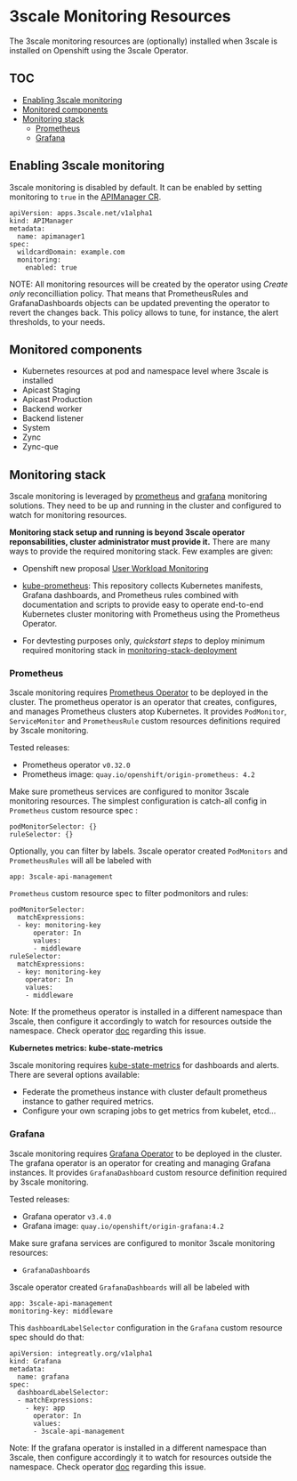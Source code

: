 # 3scale Monitoring Resources

The 3scale monitoring resources are (optionally) installed when 3scale is installed on Openshift using the 3scale Operator.

## TOC

* [Enabling 3scale monitoring](#enabling-3scale-monitoring)
* [Monitored components](#monitored-components)
* [Monitoring stack](#monitoring-stack)
   * [Prometheus](#prometheus)
   * [Grafana](#grafana)

## Enabling 3scale monitoring

3scale monitoring is disabled by default. It can be enabled by setting monitoring to `true` in the [APIManager CR](apimanager-reference.md).

```
apiVersion: apps.3scale.net/v1alpha1
kind: APIManager
metadata:
  name: apimanager1
spec:
  wildcardDomain: example.com
  monitoring:
    enabled: true
```

NOTE: All monitoring resources will be created by the operator using *Create only* reconcilliation policy. That means that PrometheusRules and GrafanaDashboards objects can be updated preventing the operator to revert the changes back. This policy allows to tune, for instance, the alert thresholds, to your needs.

## Monitored components

* Kubernetes resources at pod and namespace level where 3scale is installed
* Apicast Staging
* Apicast Production
* Backend worker
* Backend listener
* System
* Zync
* Zync-que

## Monitoring stack

3scale monitoring is leveraged by [prometheus](https://prometheus.io/) and [grafana](https://grafana.com/) monitoring solutions. They need to be up and running in the cluster and configured to watch for monitoring resources.

**Monitoring stack setup and running is beyond 3scale operator reponsabilities, cluster administrator must provide it.**
There are many ways to provide the required monitoring stack. Few examples are given:

* Openshift new proposal [User Workload Monitoring](https://github.com/openshift/enhancements/blob/master/enhancements/monitoring/user-workload-monitoring.md)

* [kube-prometheus](https://github.com/coreos/kube-prometheus): This repository collects Kubernetes manifests, Grafana dashboards, and Prometheus rules combined with documentation and scripts to provide easy to operate end-to-end Kubernetes cluster monitoring with Prometheus using the Prometheus Operator.

* For devtesting purposes only, *quickstart steps* to deploy minimum required monitoring stack in [monitoring-stack-deployment](monitoring-stack-deployment/README.md)

### Prometheus

3scale monitoring requires [Prometheus Operator](https://github.com/coreos/prometheus-operator) to be deployed in the cluster.
The prometheus operator is an operator that creates, configures, and manages Prometheus clusters atop Kubernetes. It provides `PodMonitor`, `ServiceMonitor` and `PrometheusRule` custom resources definitions required by 3scale monitoring.

Tested releases:
* Prometheus operator `v0.32.0`
* Prometheus image: `quay.io/openshift/origin-prometheus: 4.2`

Make sure prometheus services are configured to monitor 3scale monitoring resources.
The simplest configuration is catch-all config in `Prometheus` custom resource spec :

```
podMonitorSelector: {}
ruleSelector: {}
```

Optionally, you can filter by labels. 3scale operator created `PodMonitors` and `PrometheusRules` will all be labeled with

```
app: 3scale-api-management
```

`Prometheus` custom resource spec to filter podmonitors and rules:

```
podMonitorSelector:
  matchExpressions:
  - key: monitoring-key
      operator: In
      values:
      - middleware
ruleSelector:
  matchExpressions:
  - key: monitoring-key
    operator: In
    values:
    - middleware
```

Note: If the prometheus operator is installed in a different namespace than 3scale, then configure it accordingly to watch for resources outside the namespace. Check operator [doc](https://github.com/coreos/prometheus-operator/blob/v0.32.0/Documentation/api.md#prometheusspec) regarding this issue.

**Kubernetes metrics: kube-state-metrics**

3scale monitoring requires [kube-state-metrics](https://github.com/kubernetes/kube-state-metrics) for dashboards and alerts. There are several options available:

* Federate the prometheus instance with cluster default prometheus instance to gather required metrics.
* Configure your own scraping jobs to get metrics from kubelet, etcd...

### Grafana

3scale monitoring requires [Grafana Operator](https://github.com/integr8ly/grafana-operator) to be deployed in the cluster.
The grafana operator is an operator for creating and managing Grafana instances. It provides `GrafanaDashboard` custom resource definition required by 3scale monitoring.

Tested releases:
* Grafana operator `v3.4.0`
* Grafana image: `quay.io/openshift/origin-grafana:4.2`

Make sure grafana services are configured to monitor 3scale monitoring resources:
* `GrafanaDashboards`

3scale operator created `GrafanaDashboards` will all be labeled with

```
app: 3scale-api-management
monitoring-key: middleware
```

This `dashboardLabelSelector` configuration in the `Grafana` custom resource spec should do that:

```
apiVersion: integreatly.org/v1alpha1
kind: Grafana
metadata:
  name: grafana
spec:
  dashboardLabelSelector:
  - matchExpressions:
    - key: app
      operator: In
      values:
      - 3scale-api-management
```

Note: If the grafana operator is installed in a different namespace than 3scale, then configure accordingly it to watch for resources outside the namespace. Check operator [doc](https://github.com/integr8ly/grafana-operator/blob/v2.0.0/documentation/deploy_grafana.md#operator-flags) regarding this issue.
